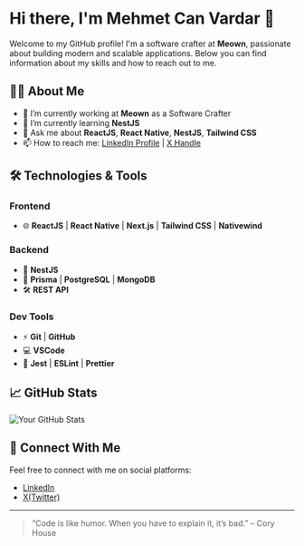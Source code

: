 # Hi there, I'm Mehmet Can Vardar 👋

Welcome to my GitHub profile! I'm a software crafter at **Meown**, passionate about building modern and scalable applications. Below you can find information about my skills and how to reach out to me.

## 👨‍💻 About Me

- 🔭 I’m currently working at **Meown** as a Software Crafter
- 🌱 I’m currently learning **NestJS**
- 💬 Ask me about **ReactJS**, **React Native**, **NestJS**, **Tailwind CSS**
- 📫 How to reach me: [LinkedIn Profile](https://www.linkedin.com/in/mehmet-can-vardar-6aa06b179/) | [X Handle](https://x.com/mcannvrr)

## 🛠️ Technologies & Tools

### Frontend
- 🌐 **ReactJS** | **React Native** | **Next.js** | **Tailwind CSS** | **Nativewind**

### Backend
- 🔧 **NestJS**
- 💾 **Prisma** | **PostgreSQL** | **MongoDB**
- 🛠️ **REST API**

### Dev Tools
- ⚡ **Git** | **GitHub**
- 💻 **VSCode**
- 🔨 **Jest** | **ESLint** | **Prettier**

## 📈 GitHub Stats

![Your GitHub Stats](https://github-readme-stats.vercel.app/api?username=mcanvr&show_icons=true&hide_title=true&count_private=true&theme=tokyonight)

## 🤝 Connect With Me

Feel free to connect with me on social platforms:

- [LinkedIn](https://www.linkedin.com/in/mehmet-can-vardar-6aa06b179/)
- [X(Twitter)](https://x.com/mcannvrr)

---

> “Code is like humor. When you have to explain it, it’s bad.” – Cory House
